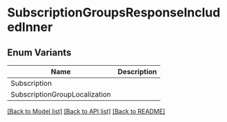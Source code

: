 # SubscriptionGroupsResponseIncludedInner

## Enum Variants

| Name | Description |
|---- | -----|
| Subscription |  |
| SubscriptionGroupLocalization |  |

[[Back to Model list]](../README.md#documentation-for-models) [[Back to API list]](../README.md#documentation-for-api-endpoints) [[Back to README]](../README.md)


